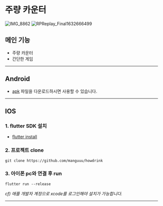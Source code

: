# 주량 카운터

![IMG_8862](https://user-images.githubusercontent.com/66214527/134812134-b84a85a5-0694-4d83-b436-017e6fba8d9d.PNG)
![RPReplay_Final1632666499](https://user-images.githubusercontent.com/66214527/134812154-40a6c427-a70e-4d05-9d9b-a4aea8a26375.GIF)

## 메인 기능
- 주량 카운터
- 간단한 게임
---
## Android
- [apk](https://github.com/manguuu/howdrink/blob/master/app-release.apk)
파일을 다운로드하시면 사용할 수 있습니다.
---
## IOS
### 1. flutter SDK 설치 
- [flutter install](https://flutter.dev/docs/get-started/install)

### 2. 프로젝트 clone
```
git clone https://github.com/manguuu/howdrink
```

### 3. 아이폰 pc와 연결 후 run
```
flutter run --release
```

_cf) 애플 개발자 계정으로 xcode를 로그인해야 설치가 가능합니다._

---
